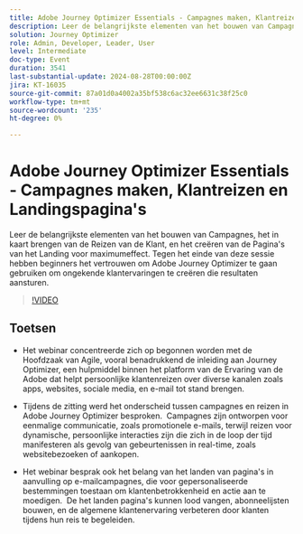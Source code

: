 ```yaml
---
title: Adobe Journey Optimizer Essentials - Campagnes maken, Klantreizen en Landingspagina's
description: Leer de belangrijkste elementen van het bouwen van Campagnes, het in kaart brengen van de Reizen van de Klant, en het creëren van de Pagina's van het Landing voor maximumeffect. Tegen het einde van deze sessie hebben beginners het vertrouwen om Adobe Journey Optimizer te gaan gebruiken om ongekende klantervaringen te creëren die resultaten aansturen.
solution: Journey Optimizer
role: Admin, Developer, Leader, User
level: Intermediate
doc-type: Event
duration: 3541
last-substantial-update: 2024-08-28T00:00:00Z
jira: KT-16035
source-git-commit: 87a01d0a4002a35bf538c6ac32ee6631c38f25c0
workflow-type: tm+mt
source-wordcount: '235'
ht-degree: 0%

---
```



# Adobe Journey Optimizer Essentials - Campagnes maken, Klantreizen en Landingspagina&#39;s

Leer de belangrijkste elementen van het bouwen van Campagnes, het in kaart brengen van de Reizen van de Klant, en het creëren van de Pagina&#39;s van het Landing voor maximumeffect. Tegen het einde van deze sessie hebben beginners het vertrouwen om Adobe Journey Optimizer te gaan gebruiken om ongekende klantervaringen te creëren die resultaten aansturen.

>[!VIDEO](https://video.tv.adobe.com/v/3433000/?learn=on)

## Toetsen

* Het webinar concentreerde zich op begonnen worden met de Hoofdzaak van Agile, vooral benadrukkend de inleiding aan Journey Optimizer, een hulpmiddel binnen het platform van de Ervaring van de Adobe dat helpt persoonlijke klantenreizen over diverse kanalen zoals apps, websites, sociale media, en e-mail tot stand brengen. &#x200B;

* Tijdens de zitting werd het onderscheid tussen campagnes en reizen in Adobe Journey Optimizer besproken. &#x200B; Campagnes zijn ontworpen voor eenmalige communicatie, zoals promotionele e-mails, terwijl reizen voor dynamische, persoonlijke interacties zijn die zich in de loop der tijd manifesteren als gevolg van gebeurtenissen in real-time, zoals websitebezoeken of aankopen. &#x200B;

* Het webinar besprak ook het belang van het landen van pagina&#39;s in aanvulling op e-mailcampagnes, die voor gepersonaliseerde bestemmingen toestaan om klantenbetrokkenheid en actie aan te moedigen. &#x200B; De het landen pagina&#39;s kunnen lood vangen, abonneelijsten bouwen, en de algemene klantenervaring verbeteren door klanten tijdens hun reis te begeleiden. &#x200B;

